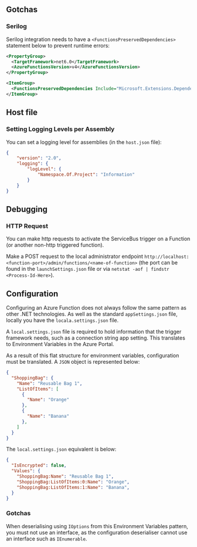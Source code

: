 ## Gotchas
### Serilog
Serilog integration needs to have a `<FunctionsPreservedDependencies>` statement below to prevent runtime errors:
```xml
<PropertyGroup>
  <TargetFramework>net6.0</TargetFramework>
  <AzureFunctionsVersion>v4</AzureFunctionsVersion>
</PropertyGroup>

<ItemGroup>
  <FunctionsPreservedDependencies Include="Microsoft.Extensions.DependencyModel.dll" />
</ItemGroup>
```

## Host file
### Setting Logging Levels per Assembly
You can set a logging level for assemblies (in the `host.json` file):
```json
{
	"version": "2.0",
	"logging": {
		"logLevel": {
			"Namespace.Of.Project": "Information"
		}
	}
}
```


## Debugging
### HTTP Request
You can make http requests to activate the ServiceBus trigger on a Function (or another non-http triggered function).

Make a POST request to the local administrator endpoint `http://localhost:<function-port>/admin/functions/<name-of-function>` (the port can be found in the `launchSettings.json` file or via `netstat -aof | findstr <Process-Id-Here>`).

## Configuration
Configuring an Azure Function does not always follow the same pattern as other .NET technologies. As well as the standard `appSettings.json` file, locally you have the `locala.settings.json` file.

A `local.settings.json` file is required to hold information that the trigger framework needs, such as a connection string app setting. This translates to Environment Variables in the Azure Portal.

As a result of this flat structure for environment variables, configuration must be translated.
A `JSON` object is represented below:
```json
{
  "ShoppingBag": {
    "Name": "Reusable Bag 1",
    "ListOfItems": [
      {
        "Name": "Orange"
      },
      {
        "Name": "Banana"
      },      
    ]
  }
}
```

The `local.settings.json` equivalent is below:
```json
{
  "IsEncrypted": false,
  "Values": {
    "ShoppingBag:Name": "Reusable Bag 1",
    "ShoppingBag:ListOfItems:0:Name": "Orange",
    "ShoppingBag:ListOfItems:1:Name": "Banana",    
  }
}
```

### Gotchas
When deserialising using `IOptions` from this Environment Variables pattern, you must not use an interface, as the configuration deserialiser cannot use an interface such as `IEnumerable`.
